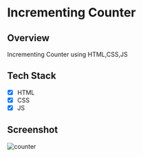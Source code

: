 # Incrementing Counter

## Overview

Incrementing Counter using HTML,CSS,JS

## Tech Stack

- [x] HTML
- [x] CSS
- [x] JS

## Screenshot

<img src="https://i.ibb.co/dJYkGxX/counter.png" alt="counter" border="0">